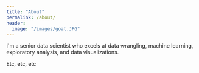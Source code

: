 ```yaml
---
title: "About"
permalink: /about/
header:
  image: "/images/goat.JPG"
---
```


I'm a senior data scientist who excels at data wrangling, machine learning, exploratory analysis, and data visualizations.

Etc, etc, etc